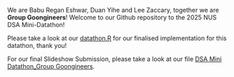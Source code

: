 We are Babu Regan Eshwar, Duan Yihe and Lee Zaccary, together we are **Group Goongineers**! Welcome to our Github repository to the 2025 NUS DSA Mini-Datathon! 

Please take a look at our [datathon.R](https://github.com/Alanduan21/NUS-DSA-Datathon-2025-/blob/main/datathon.R) for our finalised implementation for this datathon, thank you!

For our final Slideshow Submission, please take a look at our file [DSA Mini Datathon_Group Goongineers](https://github.com/Alanduan21/NUS-DSA-Datathon-2025-/blob/main/DSA%20Mini%20Datathon_Group%20Goongineers.pdf).
